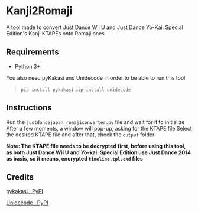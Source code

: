 
# Kanji2Romaji
A tool made to convert Just Dance Wii U and Just Dance Yo-Kai: Special Edition's Kanji KTAPEs onto Romaji ones

## Requirements
- Python 3+

You also need pyKakasi and Unidecode in order to be able to run this tool
> `pip install pykakasi`
> `pip install unidecode`

## Instructions
Run the `justdancejapan_romajiconverter.py` file and wait for it to initialize
After a few moments, a window will pop-up, asking for the KTAPE file
Select the desired KTAPE file and after that, check the `output` folder

 **Note: The KTAPE file needs to be decrypted first, before using this tool, as both Just Dance Wii U and Yo-kai: Special Edition use Just Dance 2014 as basis, so it means, encrypted `timeline.tpl.ckd` files**

## Credits
[pykakasi · PyPI](https://pypi.org/project/pykakasi/)

[Unidecode · PyPI](https://pypi.org/project/Unidecode/)